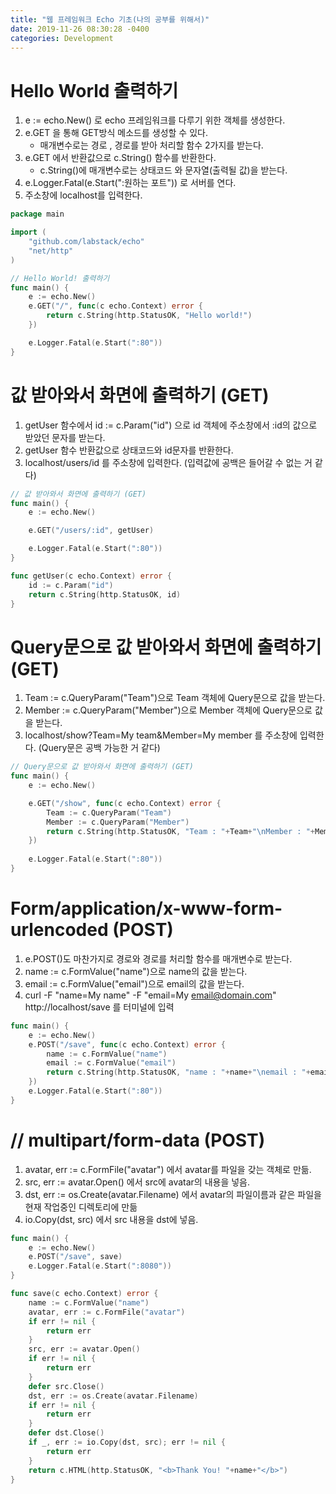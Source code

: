 ```yaml
---
title: "웹 프레임워크 Echo 기초(나의 공부를 위해서)"
date: 2019-11-26 08:30:28 -0400
categories: Development
---
```




# Hello World 출력하기

1. e := echo.New() 로 echo 프레임워크를 다루기 위한 객체를 생성한다.
2. e.GET 을 통해 GET방식 메소드를 생성할 수 있다.
	- 매개변수로는 경로 , 경로를 받아 처리할 함수 2가지를 받는다.
3. e.GET 에서 반환값으로 c.String() 함수를 반환한다.
	- c.String()에 매개변수로는 상태코드 와 문자열(출력될 값)을 받는다.
4. e.Logger.Fatal(e.Start(":원하는 포트")) 로 서버를 연다.
5. 주소창에 localhost를 입력한다.

```go
package main

import (
	"github.com/labstack/echo"
	"net/http"
)

// Hello World! 출력하기
func main() {
	e := echo.New()
	e.GET("/", func(c echo.Context) error {
		return c.String(http.StatusOK, "Hello world!")
	})

	e.Logger.Fatal(e.Start(":80"))
}
```



# 값 받아와서 화면에 출력하기 (GET)

1. getUser 함수에서 id := c.Param("id") 으로 id 객체에 주소창에서 :id의 값으로 받았던 문자를 받는다.
2. getUser 함수 반환값으로 상태코드와 id문자를 반환한다.
3. localhost/users/id 를 주소창에 입력한다. (입력값에 공백은 들어갈 수 없는 거 같다)

```go
// 값 받아와서 화면에 출력하기 (GET)
func main() {
	e := echo.New()

	e.GET("/users/:id", getUser)

	e.Logger.Fatal(e.Start(":80"))
}

func getUser(c echo.Context) error {
	id := c.Param("id")
	return c.String(http.StatusOK, id)
}
```

# Query문으로 값 받아와서 화면에 출력하기 (GET)

1. Team := c.QueryParam("Team")으로 Team 객체에 Query문으로 값을 받는다.
2. Member := c.QueryParam("Member")으로 Member 객체에 Query문으로 값을 받는다.
3. localhost/show?Team=My team&Member=My member 를 주소창에 입력한다. (Query문은 공백 가능한 거 같다)

```go
// Query문으로 값 받아와서 화면에 출력하기 (GET)
func main() {
	e := echo.New()

	e.GET("/show", func(c echo.Context) error {
		Team := c.QueryParam("Team")
		Member := c.QueryParam("Member")
		return c.String(http.StatusOK, "Team : "+Team+"\nMember : "+Member)
	})
	
	e.Logger.Fatal(e.Start(":80"))
}
```

# Form/application/x-www-form-urlencoded (POST)

1. e.POST()도 마찬가지로 경로와 경로를 처리할 함수를 매개변수로 받는다.
2. name := c.FormValue("name")으로 name의 값을 받는다.
3. email := c.FormValue("email")으로 email의 값을 받는다.
4. curl -F "name=My name" -F "email=My email@domain.com" http://localhost/save 를 터미널에 입력

```go
func main() {
	e := echo.New()
	e.POST("/save", func(c echo.Context) error {
		name := c.FormValue("name")
		email := c.FormValue("email")
		return c.String(http.StatusOK, "name : "+name+"\nemail : "+email)
	})
	e.Logger.Fatal(e.Start(":80"))
}
```

# // multipart/form-data (POST)

1. avatar, err := c.FormFile("avatar") 에서 avatar를 파일을 갖는 객체로 만듦.
2. src, err := avatar.Open() 에서 src에 avatar의 내용을 넣음.
3. dst, err := os.Create(avatar.Filename) 에서 avatar의 파일이름과 같은 파일을 현재 작업중인 디렉토리에 만듦
4. io.Copy(dst, src) 에서 src 내용을 dst에 넣음.

```go
func main() {
	e := echo.New()
	e.POST("/save", save)
	e.Logger.Fatal(e.Start(":8080"))
}

func save(c echo.Context) error {
	name := c.FormValue("name")
	avatar, err := c.FormFile("avatar")
	if err != nil {
		return err
	}
	src, err := avatar.Open()
	if err != nil {
		return err
	}
	defer src.Close()
	dst, err := os.Create(avatar.Filename)
	if err != nil {
		return err
	}
	defer dst.Close()
	if _, err := io.Copy(dst, src); err != nil {
		return err
	}
	return c.HTML(http.StatusOK, "<b>Thank You! "+name+"</b>")
}
```

# 
